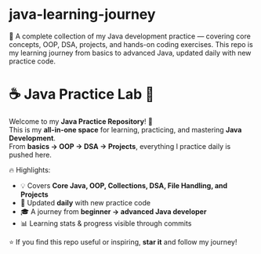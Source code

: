 # java-learning-journey
📘 A complete collection of my Java development practice — covering core concepts, OOP, DSA, projects, and hands-on coding exercises. This repo is my learning journey from basics to advanced Java, updated daily with new practice code.
# ☕ Java Practice Lab 🚀

Welcome to my **Java Practice Repository**! 🎯  
This is my **all-in-one space** for learning, practicing, and mastering **Java Development**.  
From **basics → OOP → DSA → Projects**, everything I practice daily is pushed here.  

🔥 Highlights:  
- 💡 Covers **Core Java, OOP, Collections, DSA, File Handling, and Projects**  
- 📝 Updated **daily** with new practice code  
- 🎓 A journey from **beginner → advanced Java developer**  
- 📊 Learning stats & progress visible through commits  



⭐ If you find this repo useful or inspiring, **star it** and follow my journey!  
